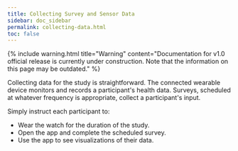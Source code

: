 ```yaml
---
title: Collecting Survey and Sensor Data
sidebar: doc_sidebar
permalink: collecting-data.html
toc: false
---
```


{% include warning.html title="Warning" content="Documentation for v1.0 official release is currently under construction. Note that the information on this page may be outdated." %}

Collecting data for the study is straightforward. The connected wearable device monitors and records a participant's health data. Surveys, scheduled at whatever frequency is appropriate, collect a participant's input.

Simply instruct each participant to:

- Wear the watch for the duration of the study.
- Open the app and complete the scheduled survey.
- Use the app to see visualizations of their data.
